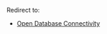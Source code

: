 Redirect to:

*   [Open Database Connectivity](/index.php/Open_Database_Connectivity "Open Database Connectivity")